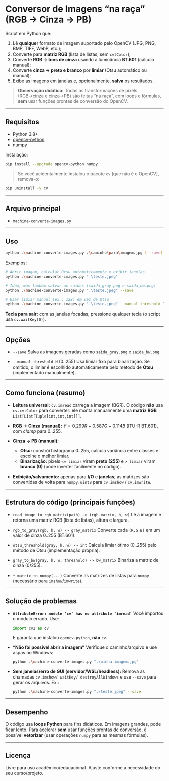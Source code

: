 # Conversor de Imagens “na raça” (RGB → Cinza → PB)

Script em Python que:

1. Lê **qualquer** formato de imagem suportado pelo OpenCV (JPG, PNG, BMP, TIFF, WebP, etc.);
2. Converte para **matriz RGB** (lista de listas, sem `cvtColor`);
3. Converte **RGB → tons de cinza** usando a luminância **BT.601** (cálculo manual);
4. Converte **cinza → preto e branco** por **limiar** (Otsu automático ou manual);
5. Exibe as imagens em janelas e, opcionalmente, **salva** os resultados.

> **Observação didática:** Todas as transformações de pixels (RGB→cinza e cinza→PB) são feitas “na raça”, com loops e fórmulas, **sem** usar funções prontas de conversão do OpenCV.

---

## Requisitos

* Python 3.8+
* [opencv-python](https://pypi.org/project/opencv-python/)
* numpy

Instalação:

```bash
pip install --upgrade opencv-python numpy
```

> Se você acidentalmente instalou o pacote `cv` (que não é o OpenCV), remova-o:

```bash
pip uninstall -y cv
```

---

## Arquivo principal

* `machine-converte-images.py`

---

## Uso

```bash
python .\machine-converte-images.py .\caminho\para\imagem.jpg [--save] [--manual-threshold N]
```

Exemplos:

```bash
# Abrir imagem, calcular Otsu automaticamente e exibir janelas
python .\machine-converte-images.py ".\teste.jpeg"

# Idem, mas também salvar as saídas (saida_gray.png e saida_bw.png)
python .\machine-converte-images.py ".\teste.jpeg" --save

# Usar limiar manual (ex.: 128) em vez de Otsu
python .\machine-converte-images.py ".\teste.jpeg" --manual-threshold 128 --save
```

**Tecla para sair:** com as janelas focadas, pressione qualquer tecla (o script usa `cv.waitKey(0)`).

---

## Opções

* `--save`
  Salva as imagens geradas como `saida_gray.png` e `saida_bw.png`.

* `--manual-threshold N` (0..255)
  Usa limiar fixo para binarização. Se omitido, o limiar é escolhido automaticamente pelo método de **Otsu** (implementado manualmente).

---

## Como funciona (resumo)

* **Leitura universal:** `cv.imread` carrega a imagem (BGR). O código **não** usa `cv.cvtColor` para converter: ele monta manualmente uma **matriz RGB** `List[List[Tuple[int,int,int]]]`.

* **RGB → Cinza (manual):**
  $Y = 0.299R + 0.587G + 0.114B$ (ITU-R BT.601), com *clamp* para 0..255.

* **Cinza → PB (manual):**

  * **Otsu:** constrói histograma 0..255, calcula variância entre classes e escolhe o melhor limiar.
  * **Binarização:** pixels `<= limiar` viram **preto (255)** e `> limiar` viram **branco (0)** (pode inverter facilmente no código).

* **Exibição/salvamento:** apenas para **I/O** e **janelas**; as matrizes são convertidas de volta para `numpy.uint8` para `cv.imshow` / `cv.imwrite`.

---

## Estrutura do código (principais funções)

* `read_image_to_rgb_matrix(path) -> (rgb_matrix, h, w)`
  Lê a imagem e retorna uma matriz RGB (lista de listas), altura e largura.

* `rgb_to_gray(rgb, h, w) -> gray_matrix`
  Converte cada `(R,G,B)` em um valor de cinza 0..255 (BT.601).

* `otsu_threshold(gray, h, w) -> int`
  Calcula limiar ótimo (0..255) pelo método de Otsu (implementação própria).

* `gray_to_bw(gray, h, w, threshold) -> bw_matrix`
  Binariza a matriz de cinza (0/255).

* `*_matrix_to_numpy(...)`
  Converte as matrizes de listas para `numpy` (necessário para `imshow`/`imwrite`).

---

## Solução de problemas

* **`AttributeError: module 'cv' has no attribute 'imread'`**
  Você importou o módulo errado. Use:

  ```python
  import cv2 as cv
  ```

  E garanta que instalou `opencv-python`, **não** `cv`.

* **“Não foi possível abrir a imagem”**
  Verifique o caminho/arquivo e use aspas no Windows:

  ```bash
  python .\machine-converte-images.py ".\minha imagem.jpg"
  ```

* **Sem janelas/erro de GUI (servidor/WSL/headless):**
  Remova as chamadas `cv.imshow/ waitKey/ destroyAllWindows` e use `--save` para gerar os arquivos.
  Ex.:

  ```bash
  python .\machine-converte-images.py ".\teste.jpeg" --save
  ```

---

## Desempenho

O código usa **loops Python** para fins didáticos. Em imagens grandes, pode ficar lento. Para acelerar **sem** usar funções prontas de conversão, é possível **vetorizar** (usar operações `numpy` para as mesmas fórmulas).

---

## Licença

Livre para uso acadêmico/educacional. Ajuste conforme a necessidade do seu curso/projeto.
